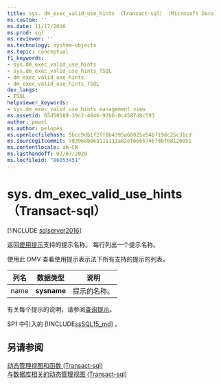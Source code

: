 ```yaml
---
title: sys. dm_exec_valid_use_hints （Transact-sql） |Microsoft Docs
ms.custom: ''
ms.date: 11/17/2016
ms.prod: sql
ms.reviewer: ''
ms.technology: system-objects
ms.topic: conceptual
f1_keywords:
- sys.dm_exec_valid_use_hints
- sys.dm_exec_valid_use_hints_TSQL
- dm_exec_valid_use_hints
- dm_exec_valid_use_hints_TSQL
dev_langs:
- TSQL
helpviewer_keywords:
- sys.dm_exec_valid_use_hints management view
ms.assetid: 65d50589-39c2-4046-92b6-0c4587d8c593
author: pmasl
ms.author: pelopes
ms.openlocfilehash: 5bcc9db1f2ff0b4395a68025e54b719dc25c31cd
ms.sourcegitcommit: 703968b86a111111a82ef66bb7467dbf68126051
ms.contentlocale: zh-CN
ms.lasthandoff: 07/07/2020
ms.locfileid: "86053451"
---
```

# <a name="sysdm_exec_valid_use_hints-transact-sql"></a>sys. dm_exec_valid_use_hints （Transact-sql）
[!INCLUDE [sqlserver2016](../../includes/applies-to-version/sqlserver2016.md)]

返回[使用提示](../../t-sql/queries/hints-transact-sql-query.md#use_hint)支持的提示名称。 每行列出一个提示名称。  
  
使用此 DMV 查看使用提示表示法下所有支持的提示的列表。  
  
|列名|数据类型|说明|  
|-----------------|---------------|-----------------|  
|name|**sysname**|提示的名称。|

有关每个提示的说明，请参阅[查询提示](../../t-sql/queries/hints-transact-sql-query.md#use_hint)。

SP1 中引入的 [!INCLUDE[ssSQL15_md](../../includes/sssql15-md.md)] 。
  
## <a name="see-also"></a>另请参阅  
    
 [动态管理视图和函数 &#40;Transact-sql&#41;](~/relational-databases/system-dynamic-management-views/system-dynamic-management-views.md)   
 [与数据库相关的动态管理视图 &#40;Transact-sql&#41;](../../relational-databases/system-dynamic-management-views/database-related-dynamic-management-views-transact-sql.md)  

